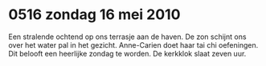 # 0516 zondag 16 mei 2010
Een stralende ochtend op ons terrasje aan de haven. De zon schijnt ons over het water pal in het gezicht. Anne-Carien doet haar tai 	chi oefeningen. Dit belooft een heerlijke zondag te worden. De kerkklok slaat zeven uur. 